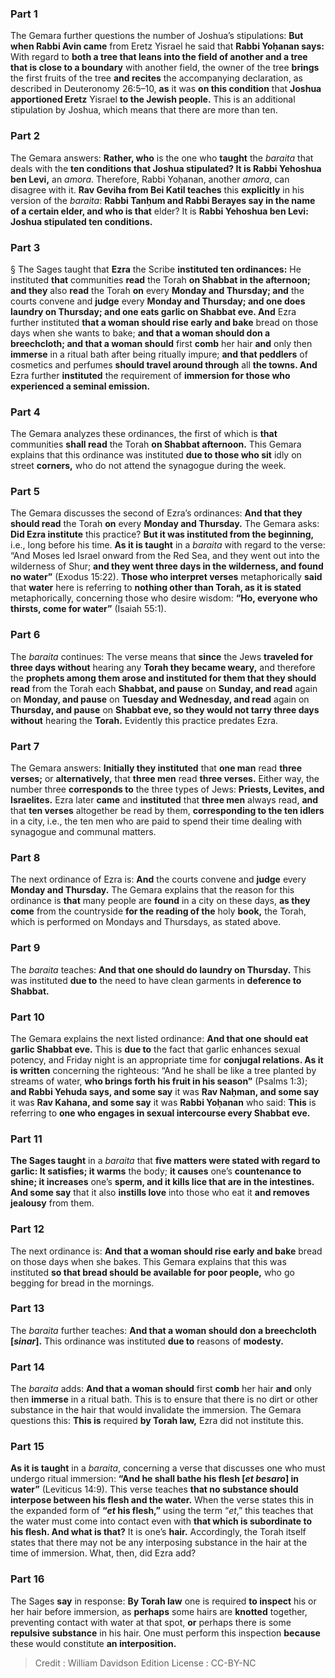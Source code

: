 
### Part 1
The Gemara further questions the number of Joshua’s stipulations: <b>But when Rabbi Avin came</b> from Eretz Yisrael he said that <b>Rabbi Yoḥanan says:</b> With regard to <b>both a tree that leans into the field of another and a tree that is close to a boundary</b> with another field, the owner of the tree <b>brings</b> the first fruits of the tree <b>and recites</b> the accompanying declaration, as described in Deuteronomy 26:5–10, <b>as</b> it was <b>on this condition</b> that <b>Joshua apportioned Eretz</b> Yisrael <b>to the Jewish people.</b> This is an additional stipulation by Joshua, which means that there are more than ten.

### Part 2
The Gemara answers: <b>Rather, who</b> is the one who <b>taught</b> the <i>baraita</i> that deals with the <b>ten conditions that Joshua stipulated? It is Rabbi Yehoshua ben Levi,</b> an <i>amora</i>. Therefore, Rabbi Yoḥanan, another <i>amora</i>, can disagree with it. <b>Rav Geviha from Bei Katil teaches</b> this <b>explicitly</b> in his version of the <i>baraita</i>: <b>Rabbi Tanḥum and Rabbi Berayes say in the name of a certain elder, and who is that</b> elder? It is <b>Rabbi Yehoshua ben Levi: Joshua stipulated ten conditions.</b>

### Part 3
§ The Sages taught that <b>Ezra</b> the Scribe <b>instituted ten ordinances:</b> He instituted <b>that</b> communities <b>read</b> the Torah <b>on Shabbat in the afternoon; and they</b> also <b>read</b> the Torah <b>on</b> every <b>Monday and Thursday; and</b> the courts convene and <b>judge</b> every <b>Monday and Thursday; and one does laundry on Thursday; and one eats garlic on Shabbat eve. And</b> Ezra further instituted <b>that a woman should rise early and bake</b> bread on those days when she wants to bake; <b>and that a woman should don a breechcloth; and that a woman should</b> first <b>comb</b> her hair <b>and</b> only then <b>immerse</b> in a ritual bath after being ritually impure; <b>and that peddlers</b> of cosmetics and perfumes <b>should travel around through</b> all <b>the towns. And</b> Ezra further <b>instituted</b> the requirement of <b>immersion for those who experienced a seminal emission.</b>

### Part 4
The Gemara analyzes these ordinances, the first of which is <b>that</b> communities <b>shall read</b> the Torah <b>on Shabbat afternoon.</b> This Gemara explains that this ordinance was instituted <b>due to those who sit</b> idly on street <b>corners,</b> who do not attend the synagogue during the week.

### Part 5
The Gemara discusses the second of Ezra’s ordinances: <b>And that they should read</b> the Torah <b>on</b> every <b>Monday and Thursday.</b> The Gemara asks: <b>Did Ezra institute</b> this practice? <b>But it was instituted from the beginning,</b> i.e., long before his time. <b>As it is taught</b> in a <i>baraita</i> with regard to the verse: “And Moses led Israel onward from the Red Sea, and they went out into the wilderness of Shur; <b>and they went three days in the wilderness, and found no water”</b> (Exodus 15:22). <b>Those who interpret verses</b> metaphorically <b>said</b> that <b>water</b> here is referring to <b>nothing other than Torah, as it is stated</b> metaphorically, concerning those who desire wisdom: <b>“Ho, everyone who thirsts, come for water”</b> (Isaiah 55:1).

### Part 6
The <i>baraita</i> continues: The verse means that <b>since</b> the Jews <b>traveled for three days without</b> hearing any <b>Torah they became weary,</b> and therefore the <b>prophets among them arose and instituted for them that they should read</b> from the Torah each <b>Shabbat, and pause</b> on <b>Sunday, and read</b> again on <b>Monday, and pause</b> on <b>Tuesday and Wednesday, and read</b> again on <b>Thursday, and pause</b> on <b>Shabbat eve, so they would not tarry three days without</b> hearing the <b>Torah.</b> Evidently this practice predates Ezra.

### Part 7
The Gemara answers: <b>Initially they instituted</b> that <b>one man</b> read <b>three verses;</b> or <b>alternatively,</b> that <b>three men</b> read <b>three verses.</b> Either way, the number three <b>corresponds to</b> the three types of Jews: <b>Priests, Levites, and Israelites.</b> Ezra later <b>came</b> and <b>instituted</b> that <b>three men</b> always read, <b>and</b> that <b>ten verses</b> altogether be read by them, <b>corresponding to the ten idlers</b> in a city, i.e., the ten men who are paid to spend their time dealing with synagogue and communal matters.

### Part 8
The next ordinance of Ezra is: <b>And</b> the courts convene and <b>judge</b> every <b>Monday and Thursday.</b> The Gemara explains that the reason for this ordinance is <b>that</b> many people are <b>found</b> in a city on these days, <b>as they come</b> from the countryside <b>for the reading of the</b> holy <b>book,</b> the Torah, which is performed on Mondays and Thursdays, as stated above.

### Part 9
The <i>baraita</i> teaches: <b>And that one should do laundry on Thursday.</b> This was instituted <b>due to</b> the need to have clean garments in <b>deference to Shabbat.</b>

### Part 10
The Gemara explains the next listed ordinance: <b>And that one should eat garlic Shabbat eve.</b> This is <b>due to</b> the fact that garlic enhances sexual potency, and Friday night is an appropriate time for <b>conjugal relations. As it is written</b> concerning the righteous: “And he shall be like a tree planted by streams of water, <b>who brings forth his fruit in his season”</b> (Psalms 1:3); <b>and Rabbi Yehuda says, and some say</b> it was <b>Rav Naḥman, and some say</b> it was <b>Rav Kahana, and some say</b> it was <b>Rabbi Yoḥanan</b> who said: <b>This</b> is referring to <b>one who engages in sexual intercourse every Shabbat eve.</b>

### Part 11
<b>The Sages taught</b> in a <i>baraita</i> that <b>five matters were stated with regard to garlic: It satisfies; it warms</b> the body; <b>it causes</b> one’s <b>countenance to shine; it increases</b> one’s <b>sperm, and it kills lice that are in the intestines. And some say</b> that it also <b>instills love</b> into those who eat it <b>and removes jealousy</b> from them.

### Part 12
The next ordinance is: <b>And that a woman should rise early and bake</b> bread on those days when she bakes. This Gemara explains that this was instituted <b>so that bread should be available for poor people,</b> who go begging for bread in the mornings.

### Part 13
The <i>baraita</i> further teaches: <b>And that a woman should don a breechcloth [<i>sinar</i>].</b> This ordinance was instituted <b>due to</b> reasons of <b>modesty.</b>

### Part 14
The <i>baraita</i> adds: <b>And that a woman should</b> first <b>comb</b> her hair <b>and</b> only then <b>immerse</b> in a ritual bath. This is to ensure that there is no dirt or other substance in the hair that would invalidate the immersion. The Gemara questions this: <b>This is</b> required <b>by Torah law,</b> Ezra did not institute this.

### Part 15
<b>As it is taught</b> in a <i>baraita</i>, concerning a verse that discusses one who must undergo ritual immersion: <b>“And he shall bathe his flesh [<i>et besaro</i>] in water”</b> (Leviticus 14:9). This verse teaches <b>that no substance should interpose between his flesh and the water.</b> When the verse states this in the expanded form of <b>“<i>et</i> his flesh,”</b> using the term “<i>et</i>,” this teaches that the water must come into contact even with <b>that which is subordinate to his flesh. And what is that?</b> It is one’s <b>hair.</b> Accordingly, the Torah itself states that there may not be any interposing substance in the hair at the time of immersion. What, then, did Ezra add?

### Part 16
The Sages <b>say</b> in response: <b>By Torah law</b> one is required <b>to inspect</b> his or her hair before immersion, as <b>perhaps</b> some hairs are <b>knotted</b> together, preventing contact with water at that spot, <b>or</b> perhaps there is some <b>repulsive substance</b> in his hair. One must perform this inspection <b>because</b> these would constitute <b>an interposition.</b>

>Credit : William Davidson Edition
>License : CC-BY-NC